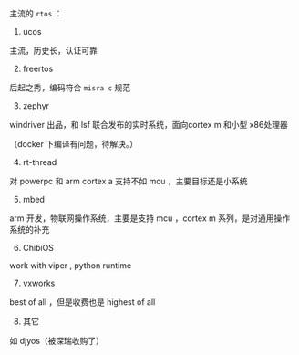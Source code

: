 主流的 `rtos`  ：
1. ucos
 
 主流，历史长，认证可靠

2. freertos

  后起之秀，编码符合 `misra c` 规范

3. zephyr

  windriver 出品，和 lsf 联合发布的实时系统，面向cortex m 和小型 x86处理器
  
  （docker 下编译有问题，待解决。）

4. rt-thread

对 powerpc 和 arm cortex a 支持不如 mcu ，主要目标还是小系统

5. mbed

  arm 开发，物联网操作系统，主要是支持 mcu ，cortex m 系列，是对通用操作系统的补充

6. ChibiOS
	
  work with viper , python runtime

7. vxworks

  best of all ，但是收费也是 highest of all

8. 其它
 
 如 djyos（被深瑞收购了）

